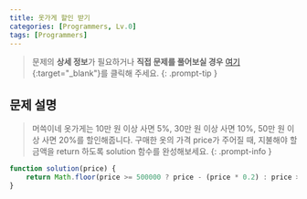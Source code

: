```yaml
---
title: 옷가게 할인 받기
categories: [Programmers, Lv.0]
tags: [Programmers]
---
```


> 문제의 **상세 정보**가 필요하거나 **직접 문제를 풀어보실 경우** [여기](https://school.programmers.co.kr/learn/courses/30/lessons/120818){:target="_blank"}를 클릭해 주세요.
{: .prompt-tip }

## 문제 설명

> 머쓱이네 옷가게는 10만 원 이상 사면 5%, 30만 원 이상 사면 10%, 50만 원 이상 사면 20%를 할인해줍니다.
구매한 옷의 가격 price가 주어질 때, 지불해야 할 금액을 return 하도록 solution 함수를 완성해보세요.
{: .prompt-info }

```js
function solution(price) {
    return Math.floor(price >= 500000 ? price - (price * 0.2) : price >= 300000 ? price - (price * 0.1) : price >= 100000 ? price - (price * 0.05) : price);
}
```